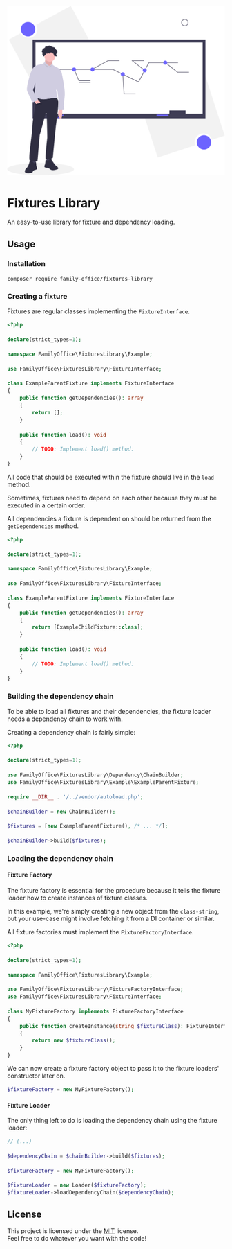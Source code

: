 <h1 align="center">
    <img src=".github/project-logo.svg" width="512px">
</h1>

# Fixtures Library

An easy-to-use library for fixture and dependency loading.

## Usage

### Installation

```shell
composer require family-office/fixtures-library
```

### Creating a fixture

Fixtures are regular classes implementing the `FixtureInterface`.

```php
<?php

declare(strict_types=1);

namespace FamilyOffice\FixturesLibrary\Example;

use FamilyOffice\FixturesLibrary\FixtureInterface;

class ExampleParentFixture implements FixtureInterface
{
    public function getDependencies(): array
    {
        return [];
    }

    public function load(): void
    {
        // TODO: Implement load() method.
    }
}
```

All code that should be executed within the fixture should live in the `load` method.

Sometimes, fixtures need to depend on each other because they must be executed in a certain order.

All dependencies a fixture is dependent on should be returned from the `getDependencies` method.

```php
<?php

declare(strict_types=1);

namespace FamilyOffice\FixturesLibrary\Example;

use FamilyOffice\FixturesLibrary\FixtureInterface;

class ExampleParentFixture implements FixtureInterface
{
    public function getDependencies(): array
    {
        return [ExampleChildFixture::class];
    }

    public function load(): void
    {
        // TODO: Implement load() method.
    }
}
```

### Building the dependency chain

To be able to load all fixtures and their dependencies, the fixture loader needs a dependency chain to work with.

Creating a dependency chain is fairly simple:

```php
<?php

declare(strict_types=1);

use FamilyOffice\FixturesLibrary\Dependency\ChainBuilder;
use FamilyOffice\FixturesLibrary\Example\ExampleParentFixture;

require __DIR__ . '/../vendor/autoload.php';

$chainBuilder = new ChainBuilder();

$fixtures = [new ExampleParentFixture(), /* ... */];

$chainBuilder->build($fixtures);
```

### Loading the dependency chain

#### Fixture Factory

The fixture factory is essential for the procedure because it tells the fixture loader how to create instances of
fixture classes.

In this example, we're simply creating a new object from the `class-string`, but your use-case might involve fetching it
from a DI container or similar.

All fixture factories must implement the `FixtureFactoryInterface`.

```php
<?php

declare(strict_types=1);

namespace FamilyOffice\FixturesLibrary\Example;

use FamilyOffice\FixturesLibrary\FixtureFactoryInterface;
use FamilyOffice\FixturesLibrary\FixtureInterface;

class MyFixtureFactory implements FixtureFactoryInterface
{
    public function createInstance(string $fixtureClass): FixtureInterface
    {
        return new $fixtureClass();
    }
}
```

We can now create a fixture factory object to pass it to the fixture loaders' constructor later on.

```php
$fixtureFactory = new MyFixtureFactory();
```

#### Fixture Loader

The only thing left to do is loading the dependency chain using the fixture loader:

```php
// (...)

$dependencyChain = $chainBuilder->build($fixtures);

$fixtureFactory = new MyFixtureFactory();

$fixtureLoader = new Loader($fixtureFactory);
$fixtureLoader->loadDependencyChain($dependencyChain);
```

## License

This project is licensed under the [MIT](LICENSE) license.  
Feel free to do whatever you want with the code!
